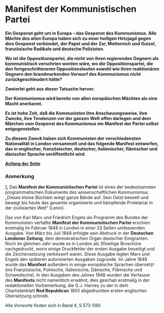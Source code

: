 # Manifest der Kommunistischen Partei

**Ein Gespenst geht um in Europa – das Gespenst des Kommunismus. Alle Mächte des alten Europa haben sich zu einer heiligen Hetzjagd gegen dies Gespenst verbündet, der Papst und der Zar, Metternich und Guizot, französische Radikale und deutsche Polizisten.**

**Wo ist die Oppositionspartei, die nicht von ihren regierenden Gegnern als kommunistisch verschrien worden wäre, wo die Oppositionspartei, die den fortgeschritteneren Oppositionsleuten sowohl wie ihren reaktionären Gegnern den brandmarkenden Vorwurf des Kommunismus nicht zurückgeschleudert hätte?**

**Zweierlei geht aus dieser Tatsache hervor.**

**Der Kommunismus wird bereits von allen europäischen Mächten als eine Macht anerkannt.**

**Es ist hohe Zeit, daß die Kommunisten ihre Anschauungsweise, ihre Zwecke, ihre Tendenzen vor der ganzen Welt offen darlegen und dem Märchen vom Gespenst des Kommunismus ein Manifest der Partei selbst entgegenstellen.**

**Zu diesem Zweck haben sich Kommunisten der verschiedensten Nationalität in London versammelt und das folgende Manifest entworfen, das in englischer, französischer, deutscher, italienischer, flämischer und dänischer Sprache veröffentlicht wird.**

[**Anfang der Seite**](https://www.marxists.org/deutsch/archiv/marx-engels/1848/manifest/0-einleit.htm#topp)

### Anmerkung

[1.](https://www.marxists.org/deutsch/archiv/marx-engels/1848/manifest/0-einleit.htm#n1) Das **Manifest der Kommunistischen Partei** ist eines der bedeutsamsten programmatischen Dokumente des wissenschaftlichen Kommunismus. „Dieses kleine Büchlein wiegt ganze Bände auf. Sein Geist beseelt und bewegt bis heute das gesamte organisierte und kämpfende Proletariat in der zivilisierten Welt“ (Lenin).

Das von Karl Marx und Friedrich Engels als Programm des Bundes der Kommunisten verfaßte **Manifest der Kommunistischen Partei** erschien erstmalig im Februar 1848 in London in einer 23 Seiten umfassenden Ausgabe. Von März bis Juli 1848 erfolgte sein Abdruck in der **Deutschen Londoner Zeitung**, dem demokratischen Organ deutscher Emigranten. Noch im gleichen Jahr wurde es in London als 30seitige Broschüre nachgedruckt, worin einige Druckfehler der ersten Ausgabe beseitigt und die Zeichensetzung verbessert waren. Diese Ausgabe legten Marx und Engels den späteren autorisierten Ausgaben zugrunde. Im Jahre 1848 wurde das **Manifest** außerdem in einige europäische Sprachen übersetzt (ins Französische, Polnische, Italienische, Dänische, Flämische und Schwedische). In den Ausgaben des Jahres 1848 wurden die Verfasser des **Manifests** nicht namentlich erwähnt; dies geschah erstmalig in der redaktionellen Vorbemerkung, die G.J. Harney zu der in dem Chartistenblatt **Red Republican** 1850 abgedruckten ersten englischen Übersetzung schrieb.

Alle Vorworte finden sich in Band 4, S.573-590.